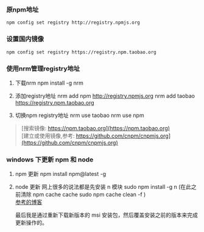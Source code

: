 ### 原npm地址
	npm config set registry http://registry.npmjs.org 

### 设置国内镜像
	npm config set registry https://registry.npm.taobao.org 

### 使用nrm管理registry地址
1. 下载nrm
	npm install -g nrm

2. 添加registry地址
	nrm add npm http://registry.npmjs.org
	nrm add taobao https://registry.npm.taobao.org

3. 切换npm registry地址
	nrm use taobao
	nrm use npm

> [搜索镜像: https://npm.taobao.org](https://npm.taobao.org)  
> [建立或使用镜像,参考: https://github.com/cnpm/cnpmjs.org](https://github.com/cnpm/cnpmjs.org)  


### windows 下更新 npm 和 node
1. npm 更新
	npm install npm@latest -g

2. node 更新
	网上很多的说法都是先安装 n 模块  sudo npm install -g n   (在此之前清除 npm cache   cache sudo npm cache clean -f   )  
	[参考的博客](http://blog.csdn.net/sruru/article/details/46301405)  
	
	最后我是通过重新下载新版本的 msi 安装包，然后覆盖安装之前的版本来完成更新操作的。



